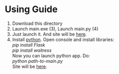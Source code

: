 # Using Guide
1. Download this directory
2. Launch main.exe (3), Launch main.py (4)
3. Just launch it. And site will be [here](http://localhost:5000/). 
4. Install [python](https://www.python.org/). Open console and install libraries:  
*pip install Flask*  
*pip install waitress*  
Now you can launch python app. Do:  
*python path-to-main.py*  
Site will be [here](http://localhost:5000/).
    
